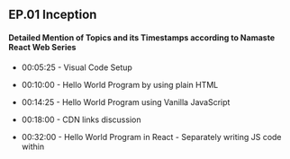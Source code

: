 ## EP.01 Inception

#### Detailed Mention of Topics and its Timestamps according to Namaste React Web Series

- 00:05:25 - Visual Code Setup
- 00:10:00 - Hello World Program by using plain HTML
- 00:14:25 - Hello World Program using Vanilla JavaScript
- 00:18:00 - CDN links discussion
- 00:32:00 - Hello World Program in React - Separately writing JS code within <script> tags in HTML React.createElement explanation

- 00:54:50 - Nested Elements
- 01:02:00 - Array of children
- 01:05:00 - Need of JSX - Rearrangement of CDN files
- 01:19:00 - React Library v/s Framework discussion
- 01:21:00 - Advantages/Specialties of React
- 01:23:00 - Session Recap

#### Code Assignment:

- Set up all the tools in your laptop
  - VS Code
  - Chrome
  - Extensions of Chrome
- Build your first Hello World program using,

  - Using just HTML
  - Using JS to manipulate the DOM
  - Using React
    - use CDN Links
    - Create an Element
    - Create nested React Elements
    - Use root.render

- Push code to Github (Theory as well as code)
- Learn about Arrow Functions before the next class

## References:

https://react.dev/reference/react/createElement

https://www.youtube.com/watch?v=IrHmpdORLu8
